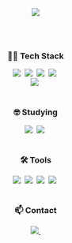 <!--타이틀 부분-->
<div align="center">
<div>
  <img src="https://capsule-render.vercel.app/api?type=venom&color=00D8FF&height=150&text=Hi,There&fontColor=FFD8D8" />
</div>

<br><br>

<!--내용 부분-->
<h3>🧑‍💻 Tech Stack</h3>
<div >
  <img src="https://img.shields.io/badge/JAVA-007396.svg?style=for-the-badge&logo=openjdk&logoColor=white">&nbsp
  <img src="https://img.shields.io/badge/Spring_Boot-1DDB16.svg?style=for-the-badge&logo=SpringBoot&logoColor=white" />&nbsp
  <img src="https://img.shields.io/badge/Spring_Data_Jpa-CEFBC9.svg?style=for-the-badge&logo=hibernate&logoColor=black" />&nbsp
  <img src="https://img.shields.io/badge/Spring_Security-F7DF1E.svg?style=for-the-badge&logo=SpringSecurity&logoColor=black" />&nbsp
</div>
<div>
  <img src="https://img.shields.io/badge/MySQL-DB7093?style=for-the-badge&logo=MySQL&logoColor=white" />&nbsp
</div>
<br>
<h3>🤓 Studying</h3>
<div >
  <img src="https://img.shields.io/badge/JAVA-007396.svg?style=for-the-badge&logo=openjdk&logoColor=black" />&nbsp
  <img src="https://img.shields.io/badge/Network-008000.svg?style=for-the-badge&logo=Network&logoColor=black" />&nbsp
</div>

<br>

<h3 >🛠 Tools</h3>
<div >
  <img src="https://img.shields.io/badge/git-F05033.svg?style=for-the-badge&logo=git&logoColor=white" />&nbsp
  <img src="https://img.shields.io/badge/github-181717.svg?style=for-the-badge&logo=github&logoColor=white" />&nbsp
  <img src="https://img.shields.io/badge/Notion-F3F3F3.svg?style=for-the-badge&logo=Notion&logoColor=black" />&nbsp
  <img src="https://img.shields.io/badge/Jira-F3F3F3.svg?style=for-the-badge&logo=Jira&logoColor=black" />&nbsp
</div>

<br>

<h3 >📫 Contact</h3>
<div >
  <a href="https://velog.io/@hyensukim/posts">
    <img src="https://img.shields.io/badge/Velog-1EBC8F?style=for-the-badge&logo=velog&logoColor=white" />&nbsp
  </a>
</div>
</div>

